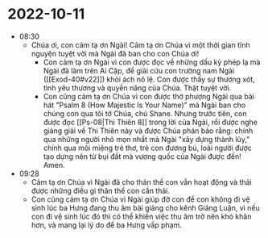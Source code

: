 # 2022-10-11
- 08:30
	- Chúa ơi, con cảm tạ ơn Ngài! Cảm tạ ơn Chúa vì một thời gian tĩnh nguyện tuyệt vời mà Ngài đã ban cho con Chúa ơi!
		- Con cảm tạ ơn Ngài vì con được đọc về những dấu kỳ phép lạ mà Ngài đã làm trên Ai Cập, để giải cứu con trường nam Ngài ([[Exod-40#v22]]) khỏi ách nô lệ. Con được thấy sự thương xót, tình yêu thương và quyền năng của Chúa. Thật tuyệt vời.
		- Con cũng cảm tạ ơn Chúa vì con được thờ phượng Ngài qua bài hát "Psalm 8 (How Majestic Is Your Name)" mà Ngài ban cho chúng con qua tôi tớ Chúa, chú Shane. Nhưng trước tiên, con được đọc  [[Ps-08|Thi Thiên 8]] trong lời của Ngài, rồi được nghe giảng giải về Thi Thiên này và được Chúa phán bảo rằng: chính qua những người nhỏ mọn nhất mà Ngài "xây dựng thành lũy," chính qua môi miệng trẻ thơ, trẻ con đương bú, loài người được tạo dựng nên từ bụi đất mà vương quốc của Ngài được đến! Amen.
- 09:28
	- Cảm tạ ơn Chúa vì Ngài đã cho thân thể con vẫn hoạt động và thải được những điều gì thân thể con cần thải.
	- Con cũng cảm tạ ơn Chúa vì Ngài giúp đỡ con để con không đi vệ sinh lúc ba Hưng đang thu âm bài giảng cho kênh Giảng Luận, vì nếu con đi vệ sinh lúc đó thì có thể khiến việc thu âm trở nên khó khăn hơn, và mang lại lý do để ba Hưng vấp phạm.